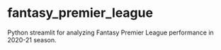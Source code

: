 # fantasy_premier_league
Python streamlit for analyzing Fantasy Premier League performance in 2020-21 season. 
